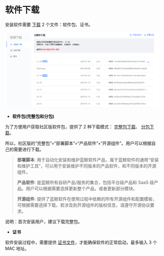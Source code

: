 # 软件下载

安装软件需要 [下载](https://bk.tencent.com/download/) 2 个文件：软件包、证书。

![资源下载](../../assets/downloadall.png)

- **软件包(完整包和分包)**

为了方便用户获取社区版软件包，提供了 2 种下载模式： [完整包下载](https://bk.tencent.com/download/)、 [分包下载](https://bk.tencent.com/download_sdk/)。

所以，社区版的“完整包”=“部署脚本”+“产品软件”+“开源组件”。用户可以根据自己的需要进行下载。

> **部署脚本**: 用于自动化安装和维护蓝鲸软件产品，属于蓝鲸软件的通用“安装和维护工具”，可以用于安装维护不同版本的产品软件，和不同版本的开源组件。
>
> **产品软件**: 是蓝鲸所有自研产品/服务的集合，包括平台级产品和 SaaS 级产品。用户可以根据需要选择更新整个产品，或者更新部分模块。
>
> **开源组件**: 提供了蓝鲸软件在使用过程中依赖的所有开源组件和配置模板，可根据需要选择下载，若涉及到开源组件的版权信息，请遵守开源协议要求。

说明：首次安装用户，建议下载完整包。

- **证书**

软件安装过程中，需要提供 [证书文件](https://bk.tencent.com/download_ssl/)，才能确保软件的正常启动，最多输入 3 个 MAC 地址。
